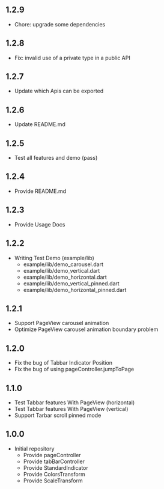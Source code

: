 ## 1.2.9

- Chore: upgrade some dependencies

## 1.2.8

- Fix: invalid use of a private type in a public API

## 1.2.7

- Update which Apis can be exported

## 1.2.6

- Update README.md

## 1.2.5

- Test all features and demo (pass)

## 1.2.4

- Provide README.md

## 1.2.3

- Provide Usage Docs

## 1.2.2

- Writing Test Demo (example/lib)
  - example/lib/demo_carousel.dart
  - example/lib/demo_vertical.dart
  - example/lib/demo_horizontal.dart
  - example/lib/demo_vertical_pinned.dart
  - example/lib/demo_horizontal_pinned.dart

## 1.2.1

- Support PageView carousel animation
- Optimize PageView carousel animation boundary problem

## 1.2.0

- Fix the bug of Tabbar Indicator Position
- Fix the bug of using pageController.jumpToPage

## 1.1.0

- Test Tabbar features With PageView (horizontal)
- Test Tabbar features With PageView (vertical)
- Support Tarbar scroll pinned mode

## 1.0.0

- Initial repository
  - Provide pageController
  - Provide tabBarController
  - Provide StandardIndicator
  - Provide ColorsTransform
  - Provide ScaleTransform
